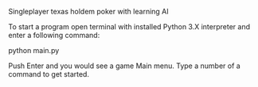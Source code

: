 Singleplayer texas holdem poker with learning AI

To start a program open terminal with installed Python 3.X interpreter and enter a following command:

python main.py

Push Enter and you would see a game Main menu. Type a number of a command to get started. 